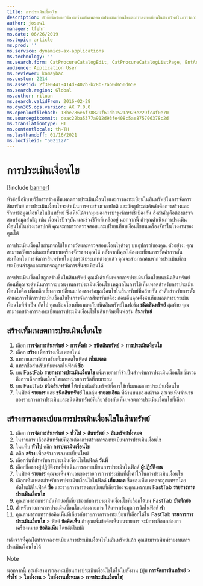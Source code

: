 ```yaml
---
title: การประเมินเงื่อนไข
description: หัวข้อนี้อธิบายวิธีการสร้างเท็มเพลตการประเมินเงื่อนไขและการลงทะเบียนในสินทรัพย์ในการจัดการสินทรัพย์
author: josaw1
manager: tfehr
ms.date: 06/26/2019
ms.topic: article
ms.prod: ''
ms.service: dynamics-ax-applications
ms.technology: ''
ms.search.form: CatProcureCatalogEdit, CatProcureCatalogListPage, EntAssetObjectCondition, EntAssetConditionTemplate
audience: Application User
ms.reviewer: kamaybac
ms.custom: 2214
ms.assetid: 2f3e0441-414d-402b-b28b-7ab0d650d658
ms.search.region: Global
ms.author: riluan
ms.search.validFrom: 2016-02-28
ms.dyn365.ops.version: AX 7.0.0
ms.openlocfilehash: 18be786e6f78829f61db1521a923e229fc4f0e70
ms.sourcegitcommit: deac22ba5377a912d93fe408c5ae875706378c2d
ms.translationtype: HT
ms.contentlocale: th-TH
ms.lasthandoff: 01/16/2021
ms.locfileid: "5021127"
---
```

# <a name="condition-assessment"></a>การประเมินเงื่อนไข

[!include [banner](../../includes/banner.md)]

 

หัวข้อนี้อธิบายวิธีการสร้างเท็มเพลตการประเมินเงื่อนไขและการลงทะเบียนในสินทรัพย์ในการจัดการสินทรัพย์ การประเมินเงื่อนไขจะดำเนินการตามช่วงเวลาปกติ และวัตถุประสงค์หลักคือการสร้างและรักษาข้อมูลเงื่อนไขในสินทรัพย์ ซึ่งเห็นได้จากมุมมองการบำรุงรักษาเชิงป้องกัน สิ่งสำคัญคือต้องตรวจสอบข้อมูลสำคัญ เช่น เงื่อนไขปัจจุบัน และช่วงชีวิตที่เหลืออยู่ นอกจากนี้ ถ้าคุณดำเนินการประเมินเงื่อนไขในช่วงเวลาปกติ คุณจะสามารถตรวจสอบและเปรียบเทียบเงื่อนไขบนเครื่องจักรในโรงงานของคุณได้

การประเมินเงื่อนไขสามารถใช้ในการวัดและตรวจสอบเงื่อนไขต่างๆ บนอุปกรณ์ของคุณ ตัวอย่าง: คุณสามารถวัดแรงสั่นสะเทือนบนเครื่องจักรของคุณได้ หลังจากที่คุณได้ลงทะเบียนการวัดค่าการสั่นสะเทือนในการจัดการสินทรัพย์ในอุปกรณ์ประเภทต่างๆแล้ว คุณจะสามารถค้นหาการประเมินที่ลงทะเบียนล่าสุดและสามารถดูการวัดการสั่นสะเทือนได้

การประเมินเงื่อนไขถูกสร้างขึ้นในสินทรัพย์ คุณตั้งค่าเท็มเพลตการประเมินเงื่อนไขบนชนิดสินทรัพย์ ก่อนที่คุณจะดำเนินการกระบวนงานการประเมินเงื่อนไข เหตุผลในการใช้เท็มเพลตสำหรับการประเมินเงื่อนไขคือ เพื่อหลีกเลี่ยงการเปลี่ยนแปลงของข้อมูลเงื่อนไขในสินทรัพย์ที่คล้ายกัน ลำดับสำหรับการตั้งค่าและการใช้การประเมินเงื่อนไขในการจัดการสินทรัพย์คือ: ก่อนอื่นคุณตั้งค่าเท็มเพลตการประเมินเงื่อนไขที่จำเป็น ถัดไป คุณเชื่อมโยงเท็มเพลตกับชนิดสินทรัพย์ในฟอร์ม **ชนิดสินทรัพย์** สุดท้าย คุณสามารถสร้างการลงทะเบียนการประเมินเงื่อนไขในสินทรัพย์ในฟอร์ม **สินทรัพย์**

## <a name="create-a-condition-assessment-template"></a>สร้างเท็มเพลตการประเมินเงื่อนไข

1. เลือก **การจัดการสินทรัพย์** > **การตั้งค่า** > **ชนิดสินทรัพย์** > **การประเมินเงื่อนไข**
2. เลือก **สร้าง** เพื่อสร้างเท็มเพลตใหม่
3. แทรกและรหัสสำหรับเท็มเพลตในฟิลด์ **เท็มเพลต**
4. แทรกชื่อสำหรับเท็มเพลตในฟิลด์ **ชื่อ**
5. บน FastFab **รายการการประเมินเงื่อนไข** เพิ่มรายการที่จำเป็นสำหรับการประเมินเงื่อนไข ซึ่งรวมถึงการเลือกชนิดเงื่อนไขและหน่วยการวัดที่เหมาะสม
6. บน FastTab **ชนิดสินทรัพย์** ให้เพิ่มชนิดสินทรัพย์ที่ควรใช้เท็มเพลตการประเมินเงื่อนไข
7. ในฟิลด์ **รายการ** และ **ชนิดสินทรัพย์** ในกลุ่ม **รายละเอียด** ที่ด้านบนของหน้าจอ คุณจะเห็นจำนวนของรายการการประเมินและชนิดสินทรัพย์ที่เกี่ยวข้องกับเท็มเพลตการประเมินเงื่อนไขที่เลือก


## <a name="create-condition-assessment-registration-on-an-asset"></a>สร้างการลงทะเบียนการประเมินเงื่อนไขในสินทรัพย์

1. เลือก **การจัดการสินทรัพย์** > **ทั่วไป** > **สินทรัพย์** > **สินทรัพย์ทั้งหมด**
2. ในรายการ เลือกสินทรัพย์ที่คุณต้องการสร้างการลงทะเบียนการประเมินเงื่อนไข
3. ในแท็บ **ทั่วไป** คลิก **การประเมินเงื่อนไข**
4. คลิก **สร้าง** เพื่อสร้างการลงทะเบียนใหม่
5. เลือกวันที่สำหรับการประเมินเงื่อนไขในฟิลด์ **วันที่**
6. เลือกชื่อของผู้ปฏิบัติงานที่ดำเนินการลงทะเบียนการประเมินในฟิลด์ **ผู้ปฏิบัติงาน**
7. ในฟิลด์ **รายการ** คุณจะเห็นจำนวนของรายการการประเมินที่ตั้งค่าไว้ในการประเมินเงื่อนไข
8. เลือกเท็มเพลตสำหรับการประเมินเงื่อนไขในฟิลด์ **เท็มเพลต** ชื่อของเท็มเพลตจะถูกแทรกโดยอัตโนมัติในฟิลด์ **ชื่อ** และรายการการลงทะเบียนที่เกี่ยวข้องจะถูกแทรกบน FastTab **รายการการประเมินเงื่อนไข**
9. คุณสามารถแทรกบันทึกย่อที่เกี่ยวข้องกับการประเมินเงื่อนไขที่เลือกได้บน FastTab **บันทึกย่อ**
10. สำหรับรายการการประเมินเงื่อนไขแต่ละรายการ ให้แทรกข้อมูลการวัดในฟิลด์ **ค่า**
11. คุณสามารถแทรกข้อคิดเห็นที่เกี่ยวกับรายการการลงทะเบียนที่เลือกได้ใน FastTab **รายการการประเมินเงื่อนไข** > ฟิลด์ **ข้อคิดเห็น** ถ้าคุณเพิ่มข้อคิดเห็นบนรายการ จะมีการเลือกกล่องกาเครื่องหมาย **ข้อคิดเห็น** โดยอัตโนมัติ

หลังจากที่คุณได้ทำการลงทะเบียนการประเมินเงื่อนไขในสินทรัพย์แล้ว คุณสามารถพิมพ์รายงานการประเมินเงื่อนไขได้

>[!NOTE]
>นอกจากนี้ คุณยังสามารถลงทะเบียนการประเมินเงื่อนไขได้ในใบสั่งงาน (ปุ่ม **การจัดการสินทรัพย์** > **ทั่วไป** > **ใบสั่งงาน** > **ใบสั่งงานทั้งหมด** > **การประเมินเงื่อนไข**)

